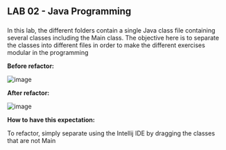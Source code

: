 ## LAB 02 - Java Programming
### 
In this lab, the different folders contain a single Java class file containing several classes including the Main class. The objective here is to separate the classes into different files in order to make the different exercises modular in the programming

**Before refactor:**

![image](https://github.com/kangmartin/java-lab/assets/88689251/bfcb67ae-d668-44a4-a4f1-802330303aab)


**After refactor:**

![image](https://github.com/kangmartin/java-lab/assets/88689251/0d5c8740-c011-4c40-b0ed-8458affbbca1)

**How to have this expectation:**

To refactor, simply separate using the Intellij IDE by dragging the classes that are not Main

